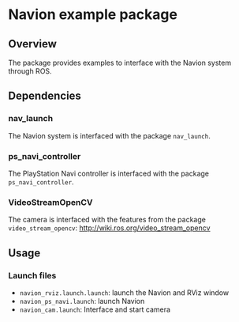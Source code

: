 # Navion example package 

## Overview
The package provides examples to interface with the Navion system through ROS. 

## Dependencies

### nav_launch

The Navion system is interfaced with the package ```nav_launch```.

### ps_navi_controller

The PlayStation Navi controller is interfaced with the package ```ps_navi_controller```.

### VideoStreamOpenCV

The camera is interfaced with the features from the package ```video_stream_opencv```: http://wiki.ros.org/video_stream_opencv

## Usage

### Launch files

*  ```navion_rviz.launch.launch```: launch the Navion and RViz window
*  ```navion_ps_navi.launch```: launch Navion
*  ```navion_cam.launch```: Interface and start camera

